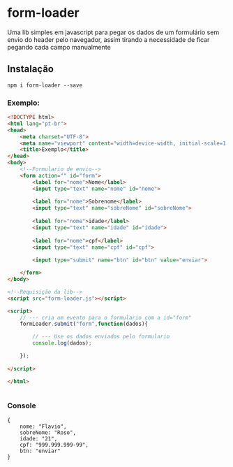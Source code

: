 # form-loader


Uma lib simples em javascript para pegar os dados de um formulário sem envio do header pelo navegador, assim tirando a necessidade de ficar pegando cada campo manualmente




## Instalação

    npm i form-loader --save


### Exemplo:
```html
<!DOCTYPE html>
<html lang="pt-br">
<head>
    <meta charset="UTF-8">
    <meta name="viewport" content="width=device-width, initial-scale=1.0">
    <title>Exemplo</title>
</head>
<body>
    <!--Formulario de envio-->
    <form action="" id="form">
        <label for="nome">Nome</label>
        <input type="text" name="nome" id="nome">
        
        <label for="nome">Sobrenome</label>
        <input type="text" name="sobreNome" id="sobreNome">
        
        <label for="nome">idade</label>
        <input type="text" name="idade" id="idade">
        
        <label for="nome">cpf</label>
        <input type="text" name="cpf" id="cpf">
        
        <input type="submit" name="btn" id="btn" value="enviar">

    </form>
</body>

<!--Requisição da lib-->
<script src="form-loader.js"></script>

<script>
    // --- cria um evento para o formulario com a id="form"
    formLoader.submit("form",function(dados){

        // --- Use os dados enviados pelo formulario
        console.log(dados);

    });
    
</script>

</html>
	
```

### Console
    {
        nome: "Flavio", 
        sobreNome: "Roso", 
        idade: "21", 
        cpf: "999.999.999-99", 
        btn: "enviar"
    }
